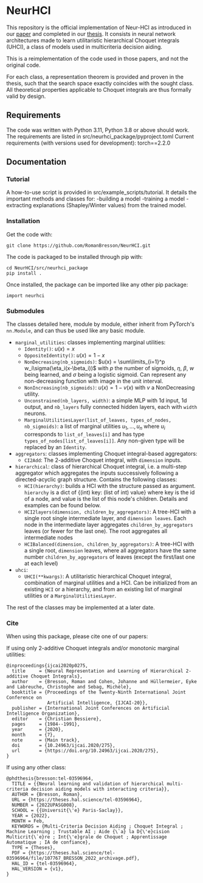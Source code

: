 # NeurHCI

This repository is the official implementation of Neur-HCI as introduced in our [paper](https://www.ijcai.org/proceedings/2020/0275.pdf) and completed in our [thesis](https://theses.hal.science/tel-03596964). It consists in neural network architectures made to learn utilitaristic hierarchical Choquet integrals (UHCI), a class of models used in multicriteria decision aiding.

This is a reimplementation of the code used in those papers, and not the original code.

For each class, a representation theorem is provided and proven in the thesis, such that the search space exactly coincides with the sought class. All theoretical properties applicable to Choquet integrals are thus formally valid by design.

## Requirements

The code was written with Python 3.11, Python 3.8 or above should work.
The requirements are listed in src/neurhci_package/pyproject.toml
Current requirements (with versions used for development):
torch==2.2.0

## Documentation

### Tutorial

A how-to-use script is provided in src/example_scripts/tutorial. It details the important methods and classes for:
-building a model
-training a model
-extracting explanations (Shapley/Winter values) from the trained model.

### Installation

Get the code with:
```
git clone https://github.com/RomanBresson/NeurHCI.git
```

The code is packaged to be installed through pip with:
```
cd NeurHCI/src/neurhci_package
pip install .
```

Once installed, the package can be imported like any other pip package:
```
import neurhci
```

### Submodules

The classes detailed here, module by module, either inherit from PyTorch's ``nn.Module``, and can thus be used like any basic module.

* ``marginal_utilities``: classes implementing marginal utilities:
  * ``Identity()``: $u(x) = x$
  * ``OppositeIdentity()``: $u(x) = 1-x$
  * ``NonDecreasing(nb_sigmoids)``: $u(x) = \sum\limits_{i=1}^p w_i\sigma(\eta_i(x-\beta_i))$ with $p$ the number of sigmoids, $\eta,~\beta,~w$ being learned, and $\sigma$ being a logistic sigmoid. Can represent any non-decreasing function with image in the unit interval.
  * ``NonIncreasing(nb_sigmoids)``: $u(x) = 1-v(x)$ with $v$ a NonDecreasing utility.
  * ``Unconstrained(nb_layers, width)``: a simple MLP with 1d input, 1d output, and ``nb_layers`` fully connected hidden layers, each with ``width`` neurons.
  * ``MarginalUtilitiesLayer(list_of_leaves, types_of_nodes, nb_sigmoids)``: a list of marginal utilities ${u_1,...,u_n}$ where $u_i$ corresponds to ``list_of_leaves[i]`` and has type ``types_of_nodes[list_of_leaves[i]]``. Any non-given type will be replaced by an ``Identity``.
* ``aggregators``: classes implementing Choquet integral-based aggregators:
  * ``CI2Add``: The $2$-additive Choquet integral, with ``dimension`` inputs.
* ``hierarchical``: class of hierarchical Choquet integral, i.e. a multi-step aggregator which aggregates the inputs successively following a directed-acyclic graph structure. Contains the following classes:
  * ``HCI(hierarchy)``: builds a HCI with the structure passed as argument. ``hierarchy`` is a dict of {(int) key: (list of int) value} where key is the id of a node, and value is the list of this node's children. Details and examples can be found below.
  * ``HCI2layers(dimension, children_by_aggregators)``: A tree-HCI with a single root single intermediate layer, and ``dimension leaves``. Each node in the intermediate layer aggregates ``children_by_aggregators`` leaves (or fewer for the last one). The root aggregates all intermediate nodes
  * ``HCIBalanced(dimension, children_by_aggregators)``: A tree-HCI with a single root, ``dimension`` leaves, where all aggregators have the same number ``children_by_aggregators`` of leaves (except the first/last one at each level)
* ``uhci``:
  * ``UHCI(**kwargs)``: A utilitaristic hierarchical Choquet integral, combination of marginal utilities and a HCI. Can be initialized from an existing ``HCI`` or a hierarchy, and from an existing list of marginal utilities or a ``MarginalUtilitiesLayer``.

The rest of the classes may be implemented at a later date.

### Cite
When using this package, please cite one of our papers:

If using only 2-additive Choquet integrals and/or monotonic marginal utilities:
```
@inproceedings{ijcai2020p0275,
  title     = {Neural Representation and Learning of Hierarchical 2-additive Choquet Integrals},
  author    = {Bresson, Roman and Cohen, Johanne and Hüllermeier, Eyke and Labreuche, Christophe and Sebag, Michèle},
  booktitle = {Proceedings of the Twenty-Ninth International Joint Conference on
               Artificial Intelligence, {IJCAI-20}},
  publisher = {International Joint Conferences on Artificial Intelligence Organization},
  editor    = {Christian Bessiere},
  pages     = {1984--1991},
  year      = {2020},
  month     = {7},
  note      = {Main track},
  doi       = {10.24963/ijcai.2020/275},
  url       = {https://doi.org/10.24963/ijcai.2020/275},
}
```

If using any other class:
```
@phdthesis{bresson:tel-03596964,
  TITLE = {{Neural learning and validation of hierarchical multi-criteria decision aiding models with interacting criteria}},
  AUTHOR = {Bresson, Roman},
  URL = {https://theses.hal.science/tel-03596964},
  NUMBER = {2022UPASG008},
  SCHOOL = {{Universit{\'e} Paris-Saclay}},
  YEAR = {2022},
  MONTH = Feb,
  KEYWORDS = {Multi-Criteria Decision Aiding ; Choquet Integral ; Machine Learning ; Trustable AI ; Aide {\`a} la D{\'e}cision Multicrit{\`e}re ; Int{\'e}grale de Choquet ; Apprentissage Automatique ; IA de confiance},
  TYPE = {Theses},
  PDF = {https://theses.hal.science/tel-03596964/file/107767_BRESSON_2022_archivage.pdf},
  HAL_ID = {tel-03596964},
  HAL_VERSION = {v1},
}
```

